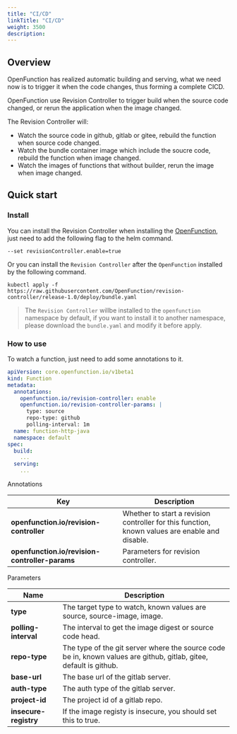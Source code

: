 ```yaml
---
title: "CI/CD"
linkTitle: "CI/CD"
weight: 3500 
description:
---
```


## Overview

OpenFunction has realized automatic building and serving, what we need now is to trigger it when the code changes, thus forming a complete CICD.

OpenFunction use Revision Controller to trigger build when the source code changed, or rerun the application when the image changed.

The Revision Controller will: 
- Watch the source code in github, gitlab or gitee, rebuild the function when source code changed.
- Watch the bundle container image which include the soucre code, rebuild the function when image changed.
- Watch the images of functions that without builder, rerun the image when image changed.

## Quick start

### Install

You can install the Revision Controller when installing the [OpenFunction](https://openfunction.dev/docs/getting-started/installation/#install-openfunction), just need to add the following flag to the helm command.

```shell
--set revisionController.enable=true
```

Or you can install the `Revision Controller` after the `OpenFunction` installed by the following command.

```shell
kubectl apply -f https://raw.githubusercontent.com/OpenFunction/revision-controller/release-1.0/deploy/bundle.yaml
```

> The `Revision Controller` willbe installed to the `openfunction` namespace by default, if you want to install it to another namespace, please download the `bundle.yaml` and modify it before apply.

### How to use

To watch a function, just need to add some annotations to it.

```yaml
apiVersion: core.openfunction.io/v1beta1
kind: Function
metadata:
  annotations:
    openfunction.io/revision-controller: enable
    openfunction.io/revision-controller-params: |
      type: source
      repo-type: github
      polling-interval: 1m
  name: function-http-java
  namespace: default
spec:
  build:
    ...
  serving:
    ...
```

Annotations

| Key                                            | Description                                                                                    |
| ---------------------------------------------- | ---------------------------------------------------------------------------------------------- |
| **openfunction.io/revision-controller**        | Whether to start a revision controller for this function, known values are enable and disable. |
| **openfunction.io/revision-controller-params** | Parameters for revision controller.                                                            |

Parameters

| Name                  | Description                                                                                                        |
| --------------------- | ------------------------------------------------------------------------------------------------------------------ |
| **type**              | The target type to watch, known values are source, source-image, image.                                            |
| **polling-interval**  | The interval to get the image digest or source code head.                                                          |
| **repo-type**         | The type of the git server where the source code be in, known values are github, gitlab, gitee, default is github. |
| **base-url**          | The base url of the gitlab server.                                                                                 |
| **auth-type**         | The auth type of the gitlab server.                                                                                |
| **project-id**        | The project id of a gitlab repo.                                                                                   |
| **insecure-registry** | If the image registy is insecure, you should set this to true.                                                     |
